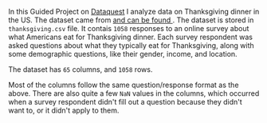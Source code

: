 <p>In this Guided Project on <a href='http://dataquest.io/home'>Dataquest</a> I analyze data on Thanksgiving dinner in the US. The dataset came from <a href='https://fivethirtyeight.com/'> and can be found <a href='https://github.com/fivethirtyeight/data/tree/master/thanksgiving-2015'></a>. The dataset is stored in <code>thanksgiving.csv</code> file. It contais <code>1058</code> responses to an online survey about what Americans eat for Thanksgiving dinner. Each survey respondent was asked questions about what they typically eat for Thanksgiving, along with some demographic questions, like their gender, income, and location. </p>

<p>The dataset has <code>65</code> columns, and <code>1058</code> rows.</p>

<p>Most of the columns follow the same question/response format as the above. There are also quite a few <code>NaN</code> values in the columns, which occurred when a survey respondent didn't fill out a question because they didn't want to, or it didn't apply to them.</p>
